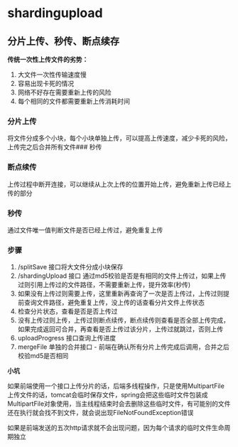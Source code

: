 # **shardingupload**
## 分片上传、秒传、断点续存
**传统一次性上传文件的劣势：**
1. 大文件一次性传输速度慢
2. 容易出现卡死的情况
3. 网络不好存在需要重新上传的风险
4. 每个相同的文件都需要重新上传消耗时间

### 分片上传
将文件分成多个小块，每个小块单独上传，可以提高上传速度，减少卡死的风险，上传完之后合并所有文件### 秒传

### 断点续传
上传过程中断开连接，可以继续从上次上传的位置开始上传，避免重新上传已经上传的部分

### 秒传
通过文件唯一值判断文件是否已经上传过，避免重复上传 


### 步骤
1. /splitSave 接口将大文件分成小块保存
2. /shardingUpload 接口 通过md5校验是否是有相同的文件上传过，如果上传过则引用上传过的文件路径，不需要重新上传，提升效率(秒传)
3. 如果没有上传过则需要上传，这里重新再查询了一次是否上传过，上传过则提前查询文件路径，避免重复上传，没上传的话查看分片文件上传状态
4. 检查分片状态，查看是否是否上传过
5. 没有上传过则上传，上传过则断点续传，断点续传则查看是否全部上传完成，如果完成返回可合并，再查看是否上传过该分片，上传过就跳过，否则上传
6. uploadProgress 接口查询上传进度
7. mergeFile 单独的合并接口 - 前端在确认所有分片上传完成后调用，合并之后校验md5是否相同



**小坑**

如果前端使用一个接口上传分片的话，后端多线程操作，只是使用MultipartFile 上传文件的话，tomcat会临时保存文件，spring会把这些临时文件包装成MultipartFile对象使用，当主线程结束时会去删除这些临时文件，有可能别的文件还在执行就会找不到文件，就会说出现FileNotFoundException错误

如果是前端发送的五次http请求就不会出现问题，因为每个请求的临时文件生命周期独立